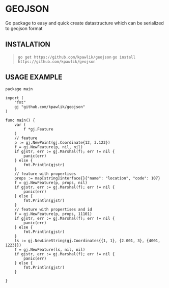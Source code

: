 GEOJSON
============

Go package to easy and quick create datastructure which can be serialized to geojson format

INSTALATION
---------------------

>`go get https://github.com/kpawlik/geojson`
>`go install https://github.com/kpawlik/geojson`

USAGE EXAMPLE
---------------------


    package main

    import (
        "fmt"
        gj "github.com/kpawlik/geojson"
    )

    func main() {
        var (
            f *gj.Feature
        )
        // feature
        p := gj.NewPoint(gj.Coordinate{12, 3.123})
        f = gj.NewFeature(p, nil, nil)
        if gjstr, err := gj.Marshal(f); err != nil {
            panic(err)
        } else {
            fmt.Println(gjstr)
        }
        // feature with propertises
        props := map[string]interface{}{"name": "location", "code": 107}
        f = gj.NewFeature(p, props, nil)
        if gjstr, err := gj.Marshal(f); err != nil {
            panic(err)
        } else {
            fmt.Println(gjstr)
        }
        // feature with propertises and id
        f = gj.NewFeature(p, props, 11101)
        if gjstr, err := gj.Marshal(f); err != nil {
            panic(err)
        } else {
            fmt.Println(gjstr)
        }
        ls := gj.NewLineString(gj.Coordinates{{1, 1}, {2.001, 3}, {4001, 1223}})
        f = gj.NewFeature(ls, nil, nil)
        if gjstr, err := gj.Marshal(f); err != nil {
            panic(err)
        } else {
            fmt.Println(gjstr)
        }

    }
